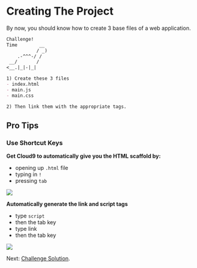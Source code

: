 # Creating The Project

By now, you should know how to create 3 base files of a web application.

```md
Challenge!  
Time        __
           / _)   
    .-^^^-/ /
 __/       /
<__.|_|-|_|

1) Create these 3 files
- index.html
- main.js
- main.css

2) Then link them with the appropriate tags.
```

## Pro Tips

### Use Shortcut Keys

**Get Cloud9 to automatically give you the HTML scaffold by:**

- opening up `.html` file
- typing in `!`
- pressing `tab`

![](http://zippy.gfycat.com/HappygoluckyMintyChevrotain.gif)

**Automatically generate the link and script tags**

- type `script`
- then the tab key
- type link
- then the tab key

![](http://zippy.gfycat.com/ExhaustedMasculineCow.gif)

Next: [Challenge Solution](create_implementation.md).
